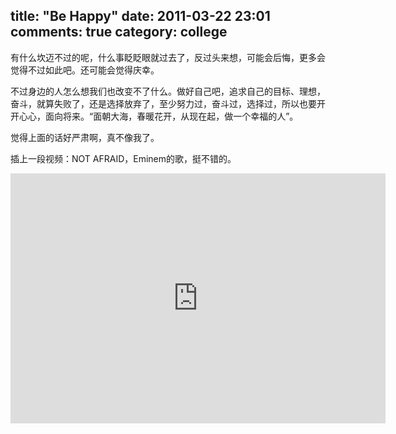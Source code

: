 title: "Be Happy"
date: 2011-03-22 23:01
comments: true
category: college
--------------------

有什么坎迈不过的呢，什么事眨眨眼就过去了，反过头来想，可能会后悔，更多会觉得不过如此吧。还可能会觉得庆幸。

不过身边的人怎么想我们也改变不了什么。做好自己吧，追求自己的目标、理想，奋斗，就算失败了，还是选择放弃了，至少努力过，奋斗过，选择过，所以也要开开心心，面向将来。“面朝大海，春暖花开，从现在起，做一个幸福的人”。

觉得上面的话好严肃啊，真不像我了。
<!-- more -->
插上一段视频：NOT AFRAID，Eminem的歌，挺不错的。

<iframe height=400 width=600 src='http://player.youku.com/embed/XMTk1NzY2MTA4' frameborder=0 'allowfullscreen'></iframe>